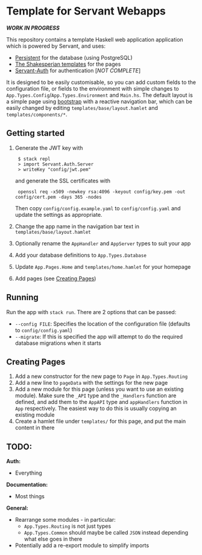 # Template for Servant Webapps

***WORK IN PROGRESS***

This repository contains a template Haskell web application application which is powered by Servant, and uses:
- [Persistent](https://hackage.haskell.org/package/persistent) for the database (using PostgreSQL)
- [The Shakesperian templates](https://hackage.haskell.org/package/shakespeare) for the pages
- [Servant-Auth](https://hackage.haskell.org/package/servant-auth) for authentication [_NOT COMPLETE_]

It is designed to be easily customisable, so you can add custom fields to the configuration file, or fields to the environment with simple changes to `App.Types.Config`/`App.Types.Environment` and `Main.hs`. The default layout is a simple page using [bootstrap](https://getbootstrap.com/) with a reactive navigation bar, which can be easily changed by editing `templates/base/layout.hamlet` and `templates/components/*`.

## Getting started

1. Generate the JWT key with

        $ stack repl
        > import Servant.Auth.Server
        > writeKey "config/jwt.pem"

    and generate the SSL certificates with 
        
        openssl req -x509 -newkey rsa:4096 -keyout config/key.pem -out config/cert.pem -days 365 -nodes
    
    Then copy `config/config.example.yaml` to `config/config.yaml` and update the settings as appropriate. <!-- and setup Auth --> 

1. Change the app name in the navigation bar text in `templates/base/layout.hamlet`
1. Optionally rename the `AppHandler` and `AppServer` types to suit your app
1. Add your database definitions to `App.Types.Database`
1. Update `App.Pages.Home` and `templates/home.hamlet` for your homepage
1. Add pages (see [Creating Pages](#Creating-Pages))

## Running
Run the app with `stack run`. There are 2 options that can be passed:
- `--config FILE`: Specifies the location of the configuration file (defaults to `config/config.yaml`)
- `--migrate`: If this is specified the app will attempt to do the required database migrations when it starts

## Creating Pages
1. Add a new constructor for the new page to `Page` in `App.Types.Routing`
1. Add a new line to `pageData` with the settings for the new page
1. Add a new module for this page (unless you want to use an existing module). Make sure the `_API` type and the `_Handlers` function are defined, and add them to the `AppAPI` type and `appHandlers` function in `App` respectively. The easiest way to do this is usually copying an existing module
1. Create a hamlet file under `templates/` for this page, and put the main content in there

## TODO:

**Auth:**
- Everything

**Documentation:**
- Most things

**General:**
- Rearrange some modules - in particular:
    - `App.Types.Routing` is not just types
    - `App.Types.Common` should maybe be called `JSON` instead depending what else goes in there
- Potentially add a re-export module to simplify imports
